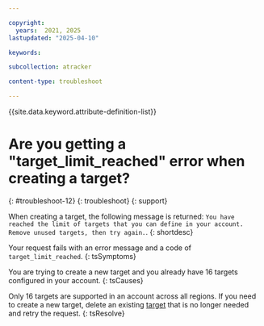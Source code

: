 ```yaml
---

copyright:
  years:  2021, 2025
lastupdated: "2025-04-10"

keywords:

subcollection: atracker

content-type: troubleshoot

---
```


{{site.data.keyword.attribute-definition-list}}

# Are you getting a "target_limit_reached" error when creating a target?
{: #troubleshoot-12}
{: troubleshoot}
{: support}

When creating a target, the following message is returned: `You have reached the limit of targets that you can define in your account. Remove unused targets, then try again.`.
{: shortdesc}


Your request fails with an error message and a code of `target_limit_reached`.
{: tsSymptoms}

You are trying to create a new target and you already have 16 targets configured in your account.
{: tsCauses}

Only 16 targets are supported in an account across all regions. If you need to create a new target, delete an existing [target](/docs/atracker?topic=atracker-target_v2&interface=ui) that is no longer needed and retry the request.
{: tsResolve}
